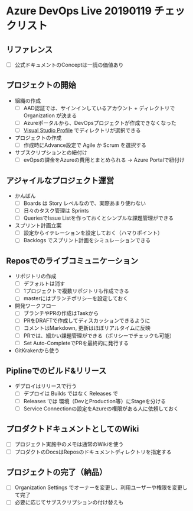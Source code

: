 # Azure DevOps Live 20190119 チェックリスト

## リファレンス

- [ ]  公式ドキュメントのConceptは一読の価値あり

## プロジェクトの開始

- 組織の作成
  - [ ] AAD認証では、サインインしているアカウント + ディレクトリで Organization が決まる
  - [ ] Azureポータルから、DevOpsプロジェクトが作成できなくなった
  - [ ] [Visual Studio Profile](https://app.vsaex.visualstudio.com/profile/view) でディレクトリが選択できる
- プロジェクトの作成
  - [ ] 作成時にAdvance設定で Agile か Scrum を選択する
- サブスクリプションとの紐付け
  - [ ] evOpsの課金をAzureの費用とまとめられる -> Azure Portalで紐付け

## アジャイルなプロジェクト運営

- かんばん
  - [ ] Boards は Story レベルなので、実際あまり使わない
  - [ ] 日々のタスク管理は Sprints
  - [ ] QueriesでIssue Listを作っておくとシンプルな課題管理ができる
- スプリント計画立案
  - [ ] 設定からイテレーションを設定しておく（ハマりポイント）
  - [ ] Backlogs でスプリント計画をシミュレーションできる

## Reposでのライブコミュニケーション

- リポジトリの作成
  - [ ] デフォルトは消す
  - [ ] 1プロジェクトで複数リポジトリも作成できる
  - [ ] masterにはブランチポリシーを設定しておく
- 開発ワークフロー
  - [ ] ブランチやPRの作成はTaskから
  - [ ] PRをDRAFTで作成してディスカッションできるように
  - [ ] コメントはMarkdown, 更新はほぼリアルタイムに反映
  - [ ] PRでは、細かい課題管理ができる（ポリシーでチェックも可能）
  - [ ] Set Auto-CompleteでPRを最終的に発行する
- GitKrakenから使う

## Piplineでのビルド&リリース

- デプロイはリリースで行う
  - [ ] デプロイは Builds ではなく Releases で
  - [ ] Releases では 環境（DevとProduction等）にStageを分ける
  - [ ] Service Connectionの設定をAzureの権限がある人に依頼しておく

## プロダクトドキュメントとしてのWiki

- [ ] プロジェクト実施中のメモは通常のWikiを使う
- [ ] プロダクトのDocsはReposのドキュメントディレクトリを指定する

## プロジェクトの完了（納品）

- [ ] Organization Settings でオーナーを変更し、利用ユーザーや権限を変更して完了
- [ ] 必要に応じてサブスクリプションの付け替えも
